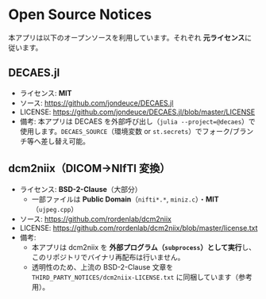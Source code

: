 # Open Source Notices

本アプリは以下のオープンソースを利用しています。それぞれ **元ライセンス**に従います。

## DECAES.jl
- ライセンス: **MIT**
- ソース: https://github.com/jondeuce/DECAES.jl
- LICENSE: https://github.com/jondeuce/DECAES.jl/blob/master/LICENSE  
- 備考: 本アプリは DECAES を外部呼び出し（`julia --project=@decaes`）で使用します。`DECAES_SOURCE`（環境変数 or `st.secrets`）でフォーク/ブランチ等へ差し替え可能。

## dcm2niix（DICOM→NIfTI 変換）
- ライセンス: **BSD-2-Clause**（大部分）  
  - 一部ファイルは **Public Domain**（`nifti*.*`, `miniz.c`）・**MIT**（`ujpeg.cpp`）
- ソース: https://github.com/rordenlab/dcm2niix
- LICENSE: https://github.com/rordenlab/dcm2niix/blob/master/license.txt
- 備考:
  - 本アプリは dcm2niix を **外部プログラム（`subprocess`）として実行**し、このリポジトリでバイナリ再配布は行いません。
  - 透明性のため、上流の BSD-2-Clause 文章を `THIRD_PARTY_NOTICES/dcm2niix-LICENSE.txt` に同梱しています（参考用）。
